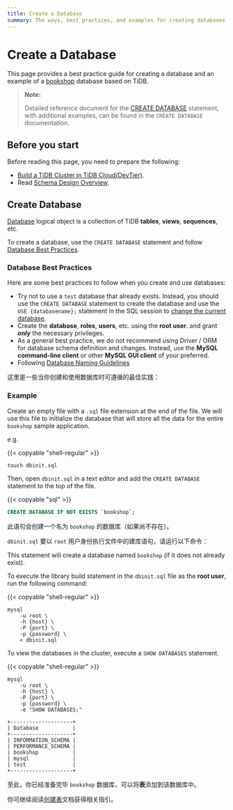 ```yaml
---
title: Create a Database
summary: The ways, best practices, and examples for creating databases.
---
```


# Create a Database

This page provides a best practice guide for creating a database and an example of a [bookshop](/develop/bookshop-schema-design.md) database based on TiDB.

> **Note:**
>
> Detailed reference document for the [CREATE DATABASE](https://docs.pingcap.com/zh/tidb/stable/sql-statement-create-database) statement, with additional examples, can be found in the `CREATE DATABASE` documentation.

## Before you start

Before reading this page, you need to prepare the following:

- [Build a TiDB Cluster in TiDB Cloud(DevTier)](/develop/build-cluster-in-cloud.md).
- Read [Schema Design Overview](/develop/schema-design-overview.md).

## Create Database

[Database](/develop/schema-design-overview.md) logical object is a collection of TiDB **tables**, **views**, **sequences**, etc.

To create a database, use the `CREATE DATABASE` statement and follow [Database Best Practices](#database-best-practices).

### Database Best Practices

Here are some best practices to follow when you create and use databases:

- Try not to use a `test` database that already exists. Instead, you should use the `CREATE DATABASE` statement to create the database and use the `USE {databasename};` statement in the SQL session to [change the current database](https://docs.pingcap.com/tidb/stable/sql-statement-use).
- Create the **database**, **roles**, **users**, etc. using the **root user**. and grant **_only_** the necessary privileges.
- As a general best practice, we do not recommend using Driver / ORM for database schema definition and changes. Instead, use the **MySQL command-line client** or other **MySQL GUI client** of your preferred.
- Following [Database Naming Guidelines](/develop/object-naming-guidelines.md)

这里是一些当你创建和使用数据库时可遵循的最佳实践：

### Example

Create an empty file with a `.sql` file extension at the end of the file. We will use this file to initialize the database that will store all the data for the entire `bookshop` sample application.

e.g.

{{< copyable "shell-regular" >}}

```shell
touch dbinit.sql
```

Then, open `dbinit.sql` in a text editor and add the `CREATE DATABASE` statement to the top of the file.

{{< copyable "sql" >}}

```sql
CREATE DATABASE IF NOT EXISTS `bookshop`;
```

此语句会创建一个名为 `bookshop` 的数据库（如果尚不存在）。

`dbinit.sql` 要以 `root` 用户身份执行文件中的建库语句，请运行以下命令：

This statement will create a database named `bookshop` (if it does not already exist).

To execute the library build statement in the `dbinit.sql` file as the **root user**, run the following command:

{{< copyable "shell-regular" >}}

```shell
mysql
    -u root \
    -h {host} \
    -P {port} \
    -p {password} \
    < dbinit.sql
```

To view the databases in the cluster, execute a `SHOW DATABASES` statement.

{{< copyable "shell-regular" >}}

```shell
mysql
    -u root \
    -h {host} \
    -P {port} \
    -p {password} \
    -e "SHOW DATABASES;"
```

```
+--------------------+
| Database           |
+--------------------+
| INFORMATION_SCHEMA |
| PERFORMANCE_SCHEMA |
| bookshop           |
| mysql              |
| test               |
+--------------------+
```

至此，你已经准备完毕 `bookshop` 数据库，可以将**表**添加到该数据库中。

你可继续阅读[创建表](/develop/create-table.md)文档获得相关指引。
